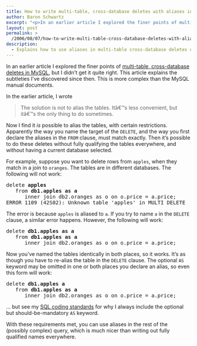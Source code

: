 ```yaml
---
title: How to write multi-table, cross-database deletes with aliases in MySQL
author: Baron Schwartz
excerpt: "<p>In an earlier article I explored the finer points of multi-table, cross-database deletes in MySQL, but I didn't get it quite right.  This article explains the subtleties I've discovered since then.  This is more complex than the MySQL manual documents.</p>"
layout: post
permalink: >
  /2006/08/07/how-to-write-multi-table-cross-database-deletes-with-aliases-in-mysql/
description:
  - Explains how to use aliases in multi-table cross-database deletes on MySQL.
---
```

In an earlier article I explored the finer points of [multi-table, cross-database deletes in MySQL][1], but I didn&#8217;t get it quite right. This article explains the subtleties I&#8217;ve discovered since then. This is more complex than the MySQL manual documents.

In the earlier article, I wrote

<blockquote cite="/blog/2006/05/12/why-multi-table-cross-database-deletes-fail-in-mysql/">
  <p>
    The solution is not to alias the tables. Itâ€™s less convenient, but itâ€™s the only thing to do sometimes.
  </p>
</blockquote>

Now I find it *is* possible to alias the tables, with certain restrictions. Apparently the way you name the target of the `DELETE`, and the way you first declare the aliases in the `FROM` clause, must match exactly. Then it&#8217;s possible to do these deletes without fully qualifying the tables everywhere, and without having a current database selected.

For example, suppose you want to delete rows from `apples`, when they match in a join to `oranges`. The tables are in different databases. The following will not work:

<pre>delete <strong>apples</strong>
   from <strong>db1.apples as a</strong>
      inner join db2.oranges as o on o.price = a.price;
ERROR 1109 (42S02): Unknown table 'apples' in MULTI DELETE</pre>

The error is because `apples` is aliased to `a`. If you try to name `a` in the `DELETE` clause, a similar error happens. However, the following will work:

<pre>delete <strong>db1.apples as a</strong>
   from <strong>db1.apples as a</strong>
      inner join db2.oranges as o on o.price = a.price;</pre>

Now you&#8217;ve named the tables identically in both places, so it works. It&#8217;s as though you have to re-alias the table in the `DELETE` clause. The optional `AS` keyword may be omitted in one or both places you declare an alias, so even this form will work:

<pre>delete <strong>db1.apples a</strong>
   from <strong>db1.apples as a</strong>
      inner join db2.oranges as o on o.price = a.price;</pre>

&#8230; but see my [SQL coding standards][2] for why I always include the optional but should-be-mandatory `AS` keyword.

With these requirements met, you can use aliases in the rest of the (possibly complex) query, which is much nicer than writing out fully qualified names everywhere.

 [1]: /blog/2006/05/12/why-multi-table-cross-database-deletes-fail-in-mysql/
 [2]: /blog/2006/04/26/sql-coding-standards/